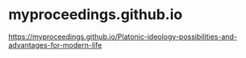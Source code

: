 # myproceedings.github.io
<https://myproceedings.github.io/Platonic-ideology-possibilities-and-advantages-for-modern-life>
